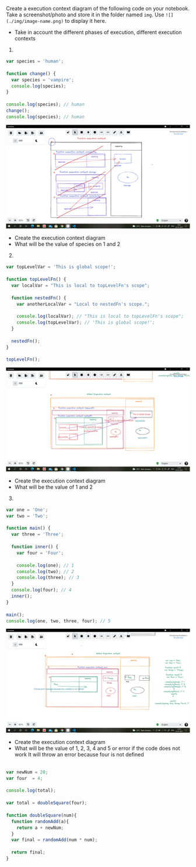 Create a execution context diagram of the following code on your notebook. Take a screenshot/photo and store it in the folder named `img`. Use `![](./img/image-name.png)` to display it here.

- Take in account the different phases of execution, different execution contexts

1.

```js
var species = 'human';

function change() {
  var species = 'vampire';
  console.log(species);
}

console.log(species); // human
change();
console.log(species); // human
```

<!-- Put your image below -->

![](./img/img-1.png)

- Create the execution context diagram
- What will be the value of species on 1 and 2

2.

```js
var topLevelVar = 'This is global scope!';

function topLevelFn() {
  var localVar = "This is local to topLevelFn's scope";

  function nestedFn() {
    var anotherLocalVar = "Local to nestedFn's scope.";

    console.log(localVar); // "This is local to topLevelFn's scope";
    console.log(topLevelVar); // 'This is global scope!';
  }

  nestedFn();
}

topLevelFn();
```

<!-- Put your image below -->

![](./img/img-2.png)

- Create the execution context diagram
- What will be the value of 1 and 2

3.

```js
var one = 'One';
var two = 'Two';

function main() {
  var three = 'Three';

  function inner() {
    var four = 'Four';

    console.log(one); // 1
    console.log(two); // 2
    console.log(three); // 3
  }
  console.log(four); // 4
  inner();
}

main();
console.log(one, two, three, four); // 5
```

<!-- Put your image below -->

![](./img/img-3.png)

- Create the execution context diagram
- What will be the value of 1, 2, 3, 4 and 5 or error if the code does not work
   It will throw an error because four is not defined 


```js

var newNum = 20;
var four  = 4;

console.log(total);

var total = doubleSquare(four);

function doubleSquare(num){
  function randomAdd(a){
    return a + newNum;
  }
  var final = randomAdd(num * num);

  return final;
}
```